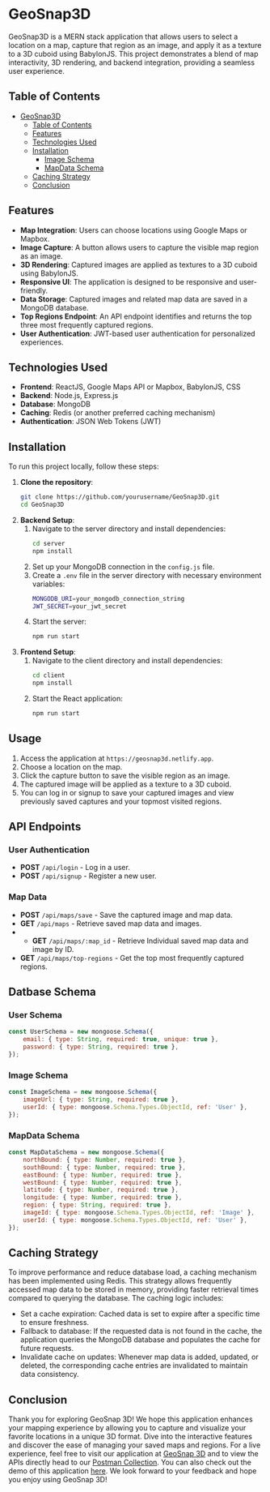 # GeoSnap3D

GeoSnap3D is a MERN stack application that allows users to select a location on a map, capture that region as an image, and apply it as a texture to a 3D cuboid using BabylonJS. This project demonstrates a blend of map interactivity, 3D rendering, and backend integration, providing a seamless user experience.

## Table of Contents

- [GeoSnap3D](#geosnap3d)
  - [Table of Contents](#table-of-contents)
  - [Features](#features)
  - [Technologies Used](#technologies-used)
  - [Installation](#installation)
    - [Image Schema](#image-schema)
    - [MapData Schema](#mapdata-schema)
  - [Caching Strategy](#caching-strategy)
  - [Conclusion](#conclusion)

## Features

- **Map Integration**: Users can choose locations using Google Maps or Mapbox.
- **Image Capture**: A button allows users to capture the visible map region as an image.
- **3D Rendering**: Captured images are applied as textures to a 3D cuboid using BabylonJS.
- **Responsive UI**: The application is designed to be responsive and user-friendly.
- **Data Storage**: Captured images and related map data are saved in a MongoDB database.
- **Top Regions Endpoint**: An API endpoint identifies and returns the top three most frequently captured regions.
- **User Authentication**: JWT-based user authentication for personalized experiences.

## Technologies Used

- **Frontend**: ReactJS, Google Maps API or Mapbox, BabylonJS, CSS
- **Backend**: Node.js, Express.js
- **Database**: MongoDB
- **Caching**: Redis (or another preferred caching mechanism)
- **Authentication**: JSON Web Tokens (JWT)

## Installation

To run this project locally, follow these steps:

1. **Clone the repository**:
   ```bash
   git clone https://github.com/yourusername/GeoSnap3D.git
   cd GeoSnap3D

2. **Backend Setup**:
   1. Navigate to the server directory and install dependencies:
        ```bash
        cd server
        npm install
    2. Set up your MongoDB connection in the `config.js` file.
    3. Create a `.env` file in the server directory with necessary environment variables:
        ```bash
        MONGODB_URI=your_mongodb_connection_string
        JWT_SECRET=your_jwt_secret
    4. Start the server:
        ```bash
        npm run start

3. **Frontend Setup**:
   1. Navigate to the client directory and install dependencies:
        ```bash
        cd client
        npm install
    2. Start the React application:
        ```bash
        npm run start

## Usage

1. Access the application at `https://geosnap3d.netlify.app`.
2. Choose a location on the map.
3. Click the capture button to save the visible region as an image.
4. The captured image will be applied as a texture to a 3D cuboid.
5. You can log in or signup to save your captured images and view previously saved captures and your topmost visited regions.

## API Endpoints

### User Authentication

- **POST** `/api/login` - Log in a user.
- **POST** `/api/signup` - Register a new user.

### Map Data

- **POST** `/api/maps/save` - Save the captured image and map data.
- **GET** `/api/maps` - Retrieve saved map data and images.
- - **GET** `/api/maps/:map_id` - Retrieve Individual saved map data and image by ID.
- **GET** `/api/maps/top-regions` - Get the top most frequently captured regions.

## Datbase Schema

### User Schema

```javascript
const UserSchema = new mongoose.Schema({
    email: { type: String, required: true, unique: true },
    password: { type: String, required: true },
});
```

### Image Schema

```javascript
const ImageSchema = new mongoose.Schema({
    imageUrl: { type: String, required: true },
    userId: { type: mongoose.Schema.Types.ObjectId, ref: 'User' },
});
```


### MapData Schema

```javascript
const MapDataSchema = new mongoose.Schema({
    northBound: { type: Number, required: true },
    southBound: { type: Number, required: true },
    eastBound: { type: Number, required: true },
    westBound: { type: Number, required: true },
    latitude: { type: Number, required: true },
    longitude: { type: Number, required: true },
    region: { type: String, required: true },
    imageId: { type: mongoose.Schema.Types.ObjectId, ref: 'Image' },
    userId: { type: mongoose.Schema.Types.ObjectId, ref: 'User' },
});

```

## Caching Strategy

To improve performance and reduce database load, a caching mechanism has been implemented using Redis. This strategy allows frequently accessed map data to be stored in memory, providing faster retrieval times compared to querying the database. The caching logic includes:

- Set a cache expiration: Cached data is set to expire after a specific time to ensure freshness.
- Fallback to database: If the requested data is not found in the cache, the application queries the MongoDB database and populates the cache for future requests.
- Invalidate cache on updates: Whenever map data is added, updated, or deleted, the corresponding cache entries are invalidated to maintain data consistency.

## Conclusion

Thank you for exploring GeoSnap 3D! We hope this application enhances your mapping experience by allowing you to capture and visualize your favorite locations in a unique 3D format. Dive into the interactive features and discover the ease of managing your saved maps and regions. For a live experience, feel free to visit our application at [GeoSnap 3D](https://geosnap3d.netlify.app) and to view the APIs directly head to our [Postman Collection](https://singleowner.postman.co/workspace/My-Workspace~34285cc5-63c8-488d-8224-fcea0e825780/collection/24150770-7cc561b3-23ab-4924-959e-9735b7606061?action=share&creator=24150770&active-environment=24150770-e2b5d694-f0ec-4be3-82a2-d2dfcae359e7). You can also check out the demo of this application [here](https://geosnap3d.netlify.app/demo). We look forward to your feedback and hope you enjoy using GeoSnap 3D!
